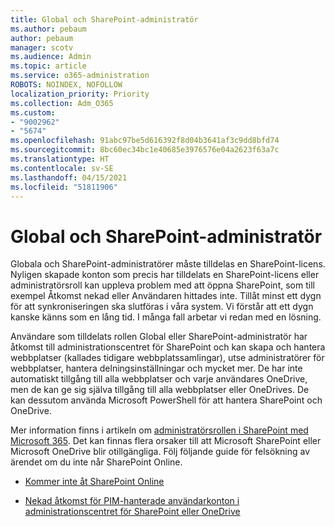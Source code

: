```yaml
---
title: Global och SharePoint-administratör
ms.author: pebaum
author: pebaum
manager: scotv
ms.audience: Admin
ms.topic: article
ms.service: o365-administration
ROBOTS: NOINDEX, NOFOLLOW
localization_priority: Priority
ms.collection: Adm_O365
ms.custom:
- "9002962"
- "5674"
ms.openlocfilehash: 91abc97be5d616392f8d04b3641af3c9dd8bfd74
ms.sourcegitcommit: 8bc60ec34bc1e40685e3976576e04a2623f63a7c
ms.translationtype: HT
ms.contentlocale: sv-SE
ms.lasthandoff: 04/15/2021
ms.locfileid: "51811906"
---
```

# <a name="global-and-sharepoint-admin"></a>Global och SharePoint-administratör

Globala och SharePoint-administratörer måste tilldelas en SharePoint-licens. Nyligen skapade konton som precis har tilldelats en SharePoint-licens eller administratörsroll kan uppleva problem med att öppna SharePoint, som till exempel Åtkomst nekad eller Användaren hittades inte. Tillåt minst ett dygn för att synkroniseringen ska slutföras i våra system. Vi förstår att ett dygn kanske känns som en lång tid. I många fall arbetar vi redan med en lösning.

Användare som tilldelats rollen Global eller SharePoint-administratör har åtkomst till administrationscentret för SharePoint och kan skapa och hantera webbplatser (kallades tidigare webbplatssamlingar), utse administratörer för webbplatser, hantera delningsinställningar och mycket mer. De har inte automatiskt tillgång till alla webbplatser och varje användares OneDrive, men de kan ge sig själva tillgång till alla webbplatser eller OneDrives. De kan dessutom använda Microsoft PowerShell för att hantera SharePoint och OneDrive.

Mer information finns i artikeln om [administratörsrollen i SharePoint med Microsoft 365](https://docs.microsoft.com/sharepoint/sharepoint-admin-role).
Det kan finnas flera orsaker till att Microsoft SharePoint eller Microsoft OneDrive blir otillgängliga. Följ följande guide för felsökning av ärendet om du inte når SharePoint Online.

- [Kommer inte åt SharePoint Online](https://docs.microsoft.com/sharepoint/troubleshoot/sharing-and-permissions/sharepoint-online-inaccessible)

- [Nekad åtkomst för PIM-hanterade användarkonton i administrationscentret för SharePoint eller OneDrive](https://docs.microsoft.com/sharepoint/troubleshoot/administration/access-denied-to-pim-user-accounts)